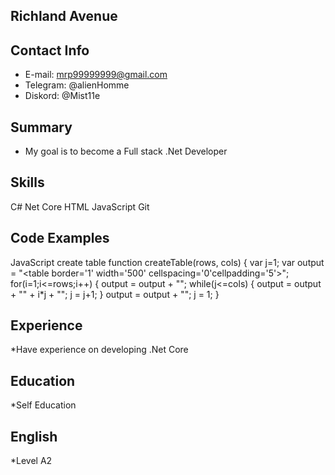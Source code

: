 ## Richland Avenue

## Contact Info
* E-mail: mrp99999999@gmail.com
* Telegram: @alienHomme
* Diskord: @Mist11e

## Summary
* My goal is to become a Full stack .Net Developer


## Skills

C#
Net Core
HTML
JavaScript
Git

## Code Examples

JavaScript create table
 function createTable(rows, cols)
    {
      var j=1;
      var output = "<table border='1' width='500' cellspacing='0'cellpadding='5'>";
      for(i=1;i<=rows;i++)
      {
    	output = output + "<tr>";
        while(j<=cols)
        {
  		  output = output + "<td>" + i*j + "</td>";
   		  j = j+1;
   		}
   		 output = output + "</tr>";
   		 j = 1;
    }

## Experience 

*Have experience on developing .Net Core

## Education

*Self Education

## English 

*Level A2




